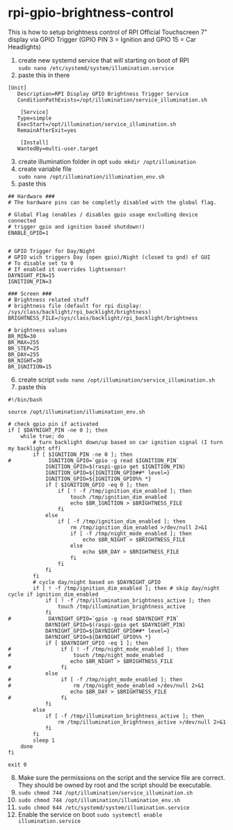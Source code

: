 # rpi-gpio-brightness-control
This is how to setup brightness control of RPI Official Touchscreen 7" display via GPIO Trigger (GPIO PIN 3 = Ignition and GPIO 15 = Car Headlights)

1. create new systemd service that will starting on boot of RPI   
`sudo nano /etc/systemd/system/illumination.service`
2. paste this in there
```
[Unit]    
   Description=RPI Display GPIO Brightness Trigger Service   
   ConditionPathExists=/opt/illumination/service_illumination.sh   
   
    [Service]   
   Type=simple   
   ExecStart=/opt/illumination/service_illumination.sh   
   RemainAfterExit=yes   
   
    [Install]   
   WantedBy=multi-user.target
```
3. create illumination folder in opt
`sudo mkdir /opt/illumination`
4. create variable file   
`sudo nano /opt/illumination/illumination_env.sh`
5. paste this
```
## Hardware ###
# The hardware pins can be completly disabled with the global flag.

# Global Flag (enables / disables gpio usage excluding device connected
# trigger gpio and ignition based shutdown!)
ENABLE_GPIO=1


# GPIO Trigger for Day/Night
# GPIO wich triggers Day (open gpio)/Night (closed to gnd) of GUI
# To disable set to 0
# If enabled it overrides lightsensor!
DAYNIGHT_PIN=15
IGNITION_PIN=3

### Screen ###
# Brightness related stuff
# brightness file (default for rpi display: /sys/class/backlight/rpi_backlight/brightness)
BRIGHTNESS_FILE=/sys/class/backlight/rpi_backlight/brightness

# brightness values
BR_MIN=30
BR_MAX=255
BR_STEP=25
BR_DAY=255
BR_NIGHT=30
BR_IGNITION=15
```
6. create script
`sudo nano /opt/illumination/service_illumination.sh`
7. paste this
```
#!/bin/bash

source /opt/illumination/illumination_env.sh

# check gpio pin if activated
if [ $DAYNIGHT_PIN -ne 0 ]; then
    while true; do
		# turn backlight down/up based on car ignition signal (I turn my backlight off)
        if [ $IGNITION_PIN -ne 0 ]; then
#            IGNITION_GPIO=`gpio -g read $IGNITION_PIN`
			IGNITION_GPIO=$(raspi-gpio get $IGNITION_PIN)
			IGNITION_GPIO=${IGNITION_GPIO##* level=}
			IGNITION_GPIO=${IGNITION_GPIO%% *}
			if [ $IGNITION_GPIO -eq 0 ]; then
				if [ ! -f /tmp/ignition_dim_enabled ]; then
					touch /tmp/ignition_dim_enabled
					echo $BR_IGNITION > $BRIGHTNESS_FILE
				fi
			else
				if [ -f /tmp/ignition_dim_enabled ]; then
					rm /tmp/ignition_dim_enabled >/dev/null 2>&1
					if [ -f /tmp/night_mode_enabled ]; then
						echo $BR_NIGHT > $BRIGHTNESS_FILE
					else
						echo $BR_DAY > $BRIGHTNESS_FILE
					fi
				fi
			fi
		fi
		# cycle day/night based on $DAYNIGHT_GPIO
        if [ ! -f /tmp/ignition_dim_enabled ]; then # skip day/night cycle if ignition_dim_enabled
            if [ ! -f /tmp/illumination_brightness_active ]; then
                touch /tmp/illumination_brightness_active
            fi
#            DAYNIGHT_GPIO=`gpio -g read $DAYNIGHT_PIN`
			DAYNIGHT_GPIO=$(raspi-gpio get $DAYNIGHT_PIN)
			DAYNIGHT_GPIO=${DAYNIGHT_GPIO##* level=}
			DAYNIGHT_GPIO=${DAYNIGHT_GPIO%% *}
            if [ $DAYNIGHT_GPIO -eq 1 ]; then
#                if [ ! -f /tmp/night_mode_enabled ]; then
#                    touch /tmp/night_mode_enabled
                    echo $BR_NIGHT > $BRIGHTNESS_FILE
#                fi
            else
#                if [ -f /tmp/night_mode_enabled ]; then
#                    rm /tmp/night_mode_enabled >/dev/null 2>&1
                    echo $BR_DAY > $BRIGHTNESS_FILE
#                fi
            fi
        else
            if [ -f /tmp/illumination_brightness_active ]; then
                rm /tmp/illumination_brightness_active >/dev/null 2>&1
            fi
        fi		
        sleep 1
    done
fi

exit 0
```
8. Make sure the permissions on the script and the service file are correct. They should be owned by root and the script should be executable.   
9. `sudo chmod 744 /opt/illumination/service_illumination.sh`
10. `sudo chmod 744 /opt/illumination/illumination_env.sh`
11. `sudo chmod 644 /etc/systemd/system/illumination.service`
12. Enable the service on boot `sudo systemctl enable illumination.service`
